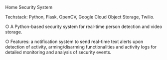 Home Security System

Techstack: Python, Flask, OpenCV, Google Cloud Object Storage, Twilio.

○ A Python-based security system for real-time person detection and video storage.

○ Features: a notification system to send real-time text alerts upon detection of activity,
arming/disarming functionalities and
activity logs for detailed monitoring and analysis of security events.

